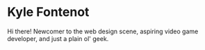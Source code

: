 # Kyle Fontenot
Hi there! Newcomer to the web design scene, aspiring video game developer, and just a plain ol' geek. 
